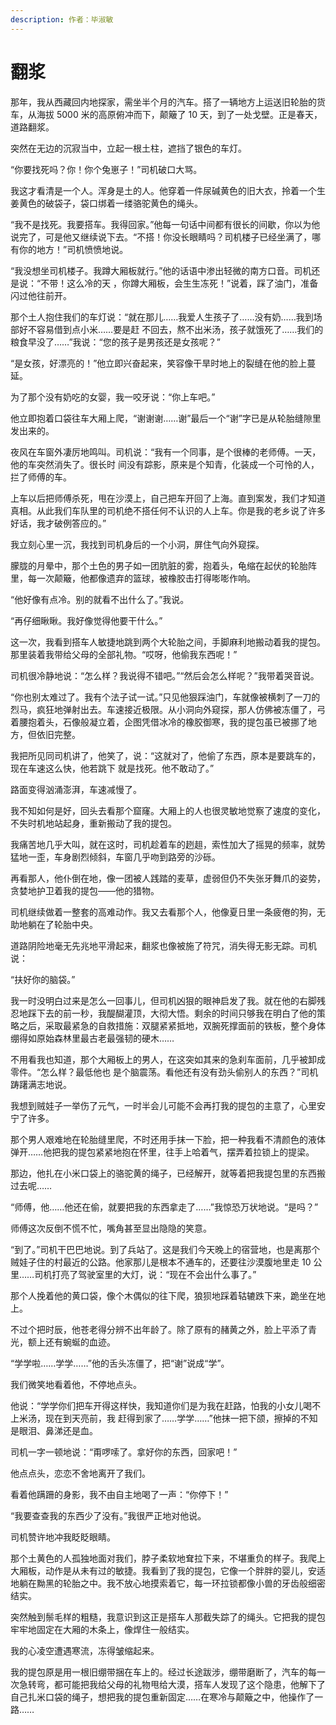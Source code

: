 ```yaml
---
description: 作者：毕淑敏
---
```


# 翻浆

那年，我从西藏回内地探家，需坐半个月的汽车。搭了一辆地方上运送旧轮胎的货车，从海拔 5000 米的高原俯冲而下，颠簸了 10 天，到了一处戈壁。正是春天，道路翻浆。

突然在无边的沉寂当中，立起一根土柱，遮挡了银色的车灯。

“你要找死吗？你！你个兔崽子！”司机破口大骂。

我这才看清是一个人。浑身是土的人。他穿着一件尿碱黄色的旧大衣，拎着一个生姜黄色的破袋子，袋口绑着一缕骆驼黄色的绳头。

“我不是找死。我要搭车。我得回家。”他每一句话中间都有很长的间歇，你以为他说完了，可是他又继续说下去。“不搭！你没长眼睛吗？司机楼子已经坐满了，哪有你的地方！”司机愤愤地说。

“我没想坐司机楼子。我蹲大厢板就行。”他的话语中渗出轻微的南方口音。司机还是说：“不带！这么冷的天 ，你蹲大厢板，会生生冻死！”说着，踩了油门，准备闪过他往前开。

那个土人抱住我们的车灯说：“就在那儿……我爱人生孩子了……没有奶……我到场部好不容易借到点小米……要是赶 不回去，熬不出米汤，孩子就饿死了……我们的粮食早没了……”我说：“您的孩子是男孩还是女孩呢？”

“是女孩，好漂亮的！”他立即兴奋起来，笑容像干旱时地上的裂缝在他的脸上蔓延。

为了那个没有奶吃的女婴，我一咬牙说：“你上车吧。”

他立即抱着口袋往车大厢上爬，“谢谢谢……谢”最后一个“谢”字已是从轮胎缝隙里发出来的。

夜风在车窗外凄厉地鸣叫。司机说：“我有一个同事，是个很棒的老师傅。一天，他的车突然消失了。很长时 间没有踪影，原来是个知青，化装成一个可怜的人，拦了师傅的车。

上车以后把师傅杀死，甩在沙漠上，自己把车开回了上海。直到案发，我们才知道真相。从此我们车队里的司机绝不搭任何不认识的人上车。你是我的老乡说了许多好话，我才破例答应的。”

我立刻心里一沉，我找到司机身后的一个小洞，屏住气向外窥探。

朦胧的月晕中，那个土色的男子如一团肮脏的雾，抱着头，龟缩在起伏的轮胎阵里，每一次颠簸，他都像遗弃的篮球，被橡胶击打得嘭嘭作响。

“他好像有点冷。别的就看不出什么了。”我说。

“再仔细瞅瞅。我好像觉得他要干什么。”

这一次，我看到搭车人敏捷地跳到两个大轮胎之间，手脚麻利地搬动着我的提包。那里装着我带给父母的全部礼物。“哎呀，他偷我东西呢！”

司机很冷静地说：“怎么样？我说得不错吧。”“然后会怎么样呢？”我带着哭音说。

“你也别太难过了。我有个法子试一试。”只见他狠踩油门，车就像被横刺了一刀的烈马，疯狂地弹射出去。车速接近极限。从小洞向外窥探，那人仿佛被冻僵了，弓着腰抱着头，石像般凝立着，企图凭借冰冷的橡胶御寒，我的提包虽已被挪了地方，但依旧完整。

我把所见同司机讲了，他笑了，说：“这就对了，他偷了东西，原本是要跳车的，现在车速这么快，他若跳下 就是找死。他不敢动了。”

路面变得汹涌澎湃，车速减慢了。

我不知如何是好，回头去看那个窟窿。大厢上的人也很灵敏地觉察了速度的变化，不失时机地站起身，重新搬动了我的提包。

我痛苦地几乎大叫，就在这时，司机趁着车的趔趄，索性加大了摇晃的频率，就势猛地一歪，车身剧烈倾斜，车窗几乎吻到路旁的沙砾。

再看那人，他仆倒在地，像一团被人践踏的麦草，虚弱但仍不失张牙舞爪的姿势，贪婪地护卫着我的提包——他的猎物。

司机继续做着一整套的高难动作。我又去看那个人，他像夏日里一条疲倦的狗，无助地躺在了轮胎中央。

道路阴险地毫无先兆地平滑起来，翻浆也像被施了符咒，消失得无影无踪。司机说：

“扶好你的脑袋。”

我一时没明白过来是怎么一回事儿，但司机凶狠的眼神启发了我。就在他的右脚残忍地踩下去的前一秒，我醍醐灌顶，大彻大悟。剩余的时间只够我在明白了他的策略之后，采取最紧急的自救措施：双腿紧紧抵地，双腕死撑面前的铁板，整个身体绷得如原始森林里最古老最强韧的硬木……

不用看我也知道，那个大厢板上的男人，在这突如其来的急刹车面前，几乎被卸成零件。“怎么样？最低他也 是个脑震荡。看他还有没有劲头偷别人的东西？”司机踌躇满志地说。

我想到贼娃子一举伤了元气，一时半会儿可能不会再打我的提包的主意了，心里安宁了许多。

那个男人艰难地在轮胎缝里爬，不时还用手抹一下脸，把一种我看不清颜色的液体弹开……他把我的提包紧紧地抱在怀里，往手上哈着气，摆弄着拉锁上的提梁。

那边，他扎在小米口袋上的骆驼黄的绳子，已经解开，就等着把我提包里的东西搬过去呢……

“师傅，他……他还在偷，就要把我的东西拿走了……”我惊恐万状地说。“是吗？”

师傅这次反倒不慌不忙，嘴角甚至显出隐隐的笑意。

“到了。”司机干巴巴地说。到了兵站了。这是我们今天晚上的宿营地，也是离那个贼娃子住的村最近的公路。他家那儿是根本不通车的，还要往沙漠腹地里走 10 公里……司机打亮了驾驶室里的大灯，说：“现在不会出什么事了。”

那个人挽着他的黄口袋，像个木偶似的往下爬，狼狈地踩着轱辘跌下来，跪坐在地上。

不过个把时辰，他苍老得分辨不出年龄了。除了原有的赭黄之外，脸上平添了青光，额上还有蜿蜒的血迹。

“学学啦……学学……”他的舌头冻僵了，把“谢”说成“学”。

我们微笑地看着他，不停地点头。

他说：“学学你们把车开得这样快，我知道你们是为我在赶路，怕我的小女儿喝不上米汤，现在到天亮前，我 赶得到家了……学学……”他抹一把下颌，擦掉的不知是眼泪、鼻涕还是血。

司机一字一顿地说：“甭啰嗦了。拿好你的东西，回家吧！”

他点点头，恋恋不舍地离开了我们。

看着他蹒跚的身影，我不由自主地喝了一声：“你停下！”

“我要查查我的东西少了没有。”我很严正地对他说。

司机赞许地冲我眨眨眼睛。

那个土黄色的人孤独地面对我们，脖子柔软地耷拉下来，不堪重负的样子。我爬上大厢板，动作是从未有过的敏捷。我看到了我的提包，它像一个胖胖的婴儿，安适地躺在黝黑的轮胎之中。我不放心地摸索着它，每一环拉锁都像小兽的牙齿般细密结实。

突然触到鬃毛样的粗糙，我意识到这正是搭车人那截失踪了的绳头。它把我的提包牢牢地固定在大厢的木条上，像焊住一般结实。

我的心凌空遭遇寒流，冻得皱缩起来。

我的提包原是用一根旧绷带捆在车上的。经过长途跋涉，绷带磨断了，汽车的每一次急转弯，都可能把我给父母的礼物甩给大漠，搭车人发现了这个隐患，他解下了自己扎米口袋的绳子，想把我的提包重新固定……在寒冷与颠簸之中，他操作了一路……
